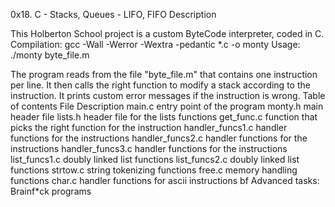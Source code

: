 0x18. C - Stacks, Queues - LIFO, FIFO
Description

This Holberton School project is a custom ByteCode interpreter, coded in C. Compilation: gcc -Wall -Werror -Wextra -pedantic *.c -o monty Usage: ./monty byte_file.m

The program reads from the file "byte_file.m" that contains one instruction per line. It then calls the right function to modify a stack according to the instruction. It prints custom error messages if the instruction is wrong.
Table of contents
File 	Description
main.c 	entry point of the program
monty.h 	main header file
lists.h 	header file for the lists functions
get_func.c 	function that picks the right function for the instruction
handler_funcs1.c 	handler functions for the instructions
handler_funcs2.c 	handler functions for the instructions
handler_funcs3.c 	handler functions for the instructions
list_funcs1.c 	doubly linked list functions
list_funcs2.c 	doubly linked list functions
strtow.c 	string tokenizing functions
free.c 	memory handling functions
char.c 	handler functions for ascii instructions
bf 	Advanced tasks: Brainf*ck programs
